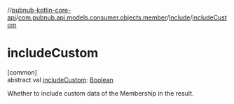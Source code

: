 //[pubnub-kotlin-core-api](../../../index.md)/[com.pubnub.api.models.consumer.objects.member](../index.md)/[Include](index.md)/[includeCustom](include-custom.md)

# includeCustom

[common]\
abstract val [includeCustom](include-custom.md): [Boolean](https://kotlinlang.org/api/latest/jvm/stdlib/kotlin-stdlib/kotlin/-boolean/index.html)

Whether to include custom data of the Membership in the result.
